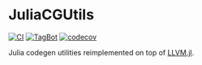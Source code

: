 # JuliaCGUtils
[![CI](https://github.com/Gnimuc/JuliaCGUtils.jl/actions/workflows/ci.yml/badge.svg)](https://github.com/Gnimuc/JuliaCGUtils.jl/actions/workflows/ci.yml)
[![TagBot](https://github.com/Gnimuc/JuliaCGUtils.jl/actions/workflows/TagBot.yml/badge.svg)](https://github.com/Gnimuc/JuliaCGUtils.jl/actions/workflows/TagBot.yml)
[![codecov](https://codecov.io/gh/Gnimuc/JuliaCGUtils.jl/branch/main/graph/badge.svg?token=O4VOGLnd2s)](https://codecov.io/gh/Gnimuc/JuliaCGUtils.jl)

Julia codegen utilities reimplemented on top of [LLVM.jl](https://github.com/maleadt/LLVM.jl).